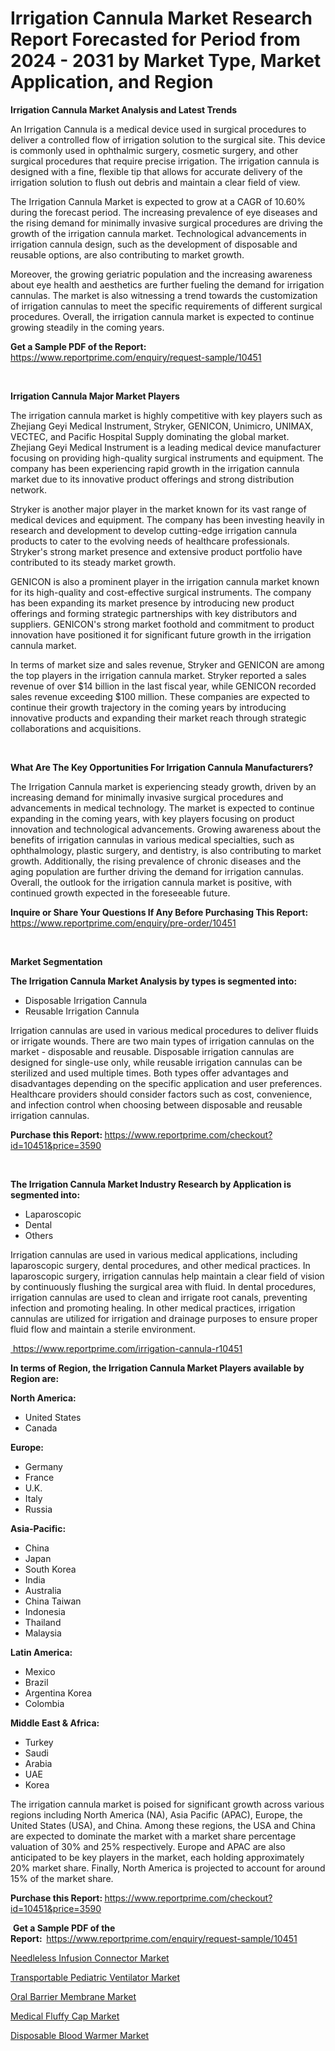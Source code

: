 <p><h1>Irrigation Cannula Market Research Report Forecasted for Period from 2024 -  2031 by Market Type, Market Application, and Region</h1></p><p><strong>Irrigation Cannula Market Analysis and Latest Trends</strong></p>
<p><p>An Irrigation Cannula is a medical device used in surgical procedures to deliver a controlled flow of irrigation solution to the surgical site. This device is commonly used in ophthalmic surgery, cosmetic surgery, and other surgical procedures that require precise irrigation. The irrigation cannula is designed with a fine, flexible tip that allows for accurate delivery of the irrigation solution to flush out debris and maintain a clear field of view.</p><p>The Irrigation Cannula Market is expected to grow at a CAGR of 10.60% during the forecast period. The increasing prevalence of eye diseases and the rising demand for minimally invasive surgical procedures are driving the growth of the irrigation cannula market. Technological advancements in irrigation cannula design, such as the development of disposable and reusable options, are also contributing to market growth.</p><p>Moreover, the growing geriatric population and the increasing awareness about eye health and aesthetics are further fueling the demand for irrigation cannulas. The market is also witnessing a trend towards the customization of irrigation cannulas to meet the specific requirements of different surgical procedures. Overall, the irrigation cannula market is expected to continue growing steadily in the coming years.</p></p>
<p><strong>Get a Sample PDF of the Report:&nbsp;</strong> <a href="https://www.reportprime.com/enquiry/request-sample/10451">https://www.reportprime.com/enquiry/request-sample/10451</a></p>
<p>&nbsp;</p>
<p><strong>Irrigation Cannula Major Market Players</strong></p>
<p><p>The irrigation cannula market is highly competitive with key players such as Zhejiang Geyi Medical Instrument, Stryker, GENICON, Unimicro, UNIMAX, VECTEC, and Pacific Hospital Supply dominating the global market. Zhejiang Geyi Medical Instrument is a leading medical device manufacturer focusing on providing high-quality surgical instruments and equipment. The company has been experiencing rapid growth in the irrigation cannula market due to its innovative product offerings and strong distribution network.</p><p>Stryker is another major player in the market known for its vast range of medical devices and equipment. The company has been investing heavily in research and development to develop cutting-edge irrigation cannula products to cater to the evolving needs of healthcare professionals. Stryker's strong market presence and extensive product portfolio have contributed to its steady market growth.</p><p>GENICON is also a prominent player in the irrigation cannula market known for its high-quality and cost-effective surgical instruments. The company has been expanding its market presence by introducing new product offerings and forming strategic partnerships with key distributors and suppliers. GENICON's strong market foothold and commitment to product innovation have positioned it for significant future growth in the irrigation cannula market.</p><p>In terms of market size and sales revenue, Stryker and GENICON are among the top players in the irrigation cannula market. Stryker reported a sales revenue of over $14 billion in the last fiscal year, while GENICON recorded sales revenue exceeding $100 million. These companies are expected to continue their growth trajectory in the coming years by introducing innovative products and expanding their market reach through strategic collaborations and acquisitions.</p></p>
<p>&nbsp;</p>
<p><strong>What Are The Key Opportunities For Irrigation Cannula Manufacturers?</strong></p>
<p><p>The Irrigation Cannula market is experiencing steady growth, driven by an increasing demand for minimally invasive surgical procedures and advancements in medical technology. The market is expected to continue expanding in the coming years, with key players focusing on product innovation and technological advancements. Growing awareness about the benefits of irrigation cannulas in various medical specialties, such as ophthalmology, plastic surgery, and dentistry, is also contributing to market growth. Additionally, the rising prevalence of chronic diseases and the aging population are further driving the demand for irrigation cannulas. Overall, the outlook for the irrigation cannula market is positive, with continued growth expected in the foreseeable future.</p></p>
<p><strong>Inquire or Share Your Questions If Any Before Purchasing This Report:</strong> <a href="https://www.reportprime.com/enquiry/pre-order/10451">https://www.reportprime.com/enquiry/pre-order/10451</a></p>
<p>&nbsp;</p>
<p><strong>Market Segmentation</strong></p>
<p><strong>The Irrigation Cannula Market Analysis by types is segmented into:</strong></p>
<p><ul><li>Disposable Irrigation Cannula</li><li>Reusable Irrigation Cannula</li></ul></p>
<p><p>Irrigation cannulas are used in various medical procedures to deliver fluids or irrigate wounds. There are two main types of irrigation cannulas on the market - disposable and reusable. Disposable irrigation cannulas are designed for single-use only, while reusable irrigation cannulas can be sterilized and used multiple times. Both types offer advantages and disadvantages depending on the specific application and user preferences. Healthcare providers should consider factors such as cost, convenience, and infection control when choosing between disposable and reusable irrigation cannulas.</p></p>
<p><strong>Purchase this Report:&nbsp;</strong><a href="https://www.reportprime.com/checkout?id=10451&price=3590">https://www.reportprime.com/checkout?id=10451&price=3590</a></p>
<p>&nbsp;</p>
<p><strong>The Irrigation Cannula Market Industry Research by Application is segmented into:</strong></p>
<p><ul><li>Laparoscopic</li><li>Dental</li><li>Others</li></ul></p>
<p><p>Irrigation cannulas are used in various medical applications, including laparoscopic surgery, dental procedures, and other medical practices. In laparoscopic surgery, irrigation cannulas help maintain a clear field of vision by continuously flushing the surgical area with fluid. In dental procedures, irrigation cannulas are used to clean and irrigate root canals, preventing infection and promoting healing. In other medical practices, irrigation cannulas are utilized for irrigation and drainage purposes to ensure proper fluid flow and maintain a sterile environment.</p></p>
<p><a href="https://www.reportprime.com/irrigation-cannula-r10451">&nbsp;https://www.reportprime.com/irrigation-cannula-r10451</a></p>
<p><strong>In terms of Region, the Irrigation Cannula Market Players available by Region are:</strong></p>
<p>
    <p> <strong> North America: </strong>
        <ul>
            <li>United States</li>
            <li>Canada</li>
        </ul>
        </p> 
    <p> <strong> Europe: </strong>
        <ul>
            <li>Germany</li>
            <li>France</li>
            <li>U.K.</li>
            <li>Italy</li>
            <li>Russia</li>
        </ul>
        </p> 
    <p> <strong> Asia-Pacific: </strong>
        <ul>
            <li>China</li>
            <li>Japan</li>
            <li>South Korea</li>
            <li>India</li>
            <li>Australia</li>
            <li>China Taiwan</li>
            <li>Indonesia</li>
            <li>Thailand</li>
            <li>Malaysia</li>
        </ul>
        </p> 
    <p> <strong> Latin America: </strong>
        <ul>
            <li>Mexico</li>
            <li>Brazil</li>
            <li>Argentina Korea</li>
            <li>Colombia</li>
        </ul>
        </p> 
    <p> <strong> Middle East & Africa: </strong>
        <ul>
            <li>Turkey</li>
            <li>Saudi</li>
            <li>Arabia</li>
            <li>UAE</li>
            <li>Korea</li>
        </ul>
    </p>
    </p>
<p><p>The irrigation cannula market is poised for significant growth across various regions including North America (NA), Asia Pacific (APAC), Europe, the United States (USA), and China. Among these regions, the USA and China are expected to dominate the market with a market share percentage valuation of 30% and 25% respectively. Europe and APAC are also anticipated to be key players in the market, each holding approximately 20% market share. Finally, North America is projected to account for around 15% of the market share.</p></p>
<p><strong>Purchase this Report: </strong><a href="https://www.reportprime.com/checkout?id=10451&price=3590">https://www.reportprime.com/checkout?id=10451&price=3590</a></p>
<p>&nbsp;<strong>Get a Sample PDF of the Report:&nbsp;&nbsp;</strong><a href="https://www.reportprime.com/enquiry/request-sample/10451">https://www.reportprime.com/enquiry/request-sample/10451</a></p>
<p><strong></strong></p>
<p><p><a href="https://medium.com/@scottroberts2661/global-needleless-infusion-connector-industry-analysis-share-growth-trends-and-forecast-2024-to-cc2e5a5620e6">Needleless Infusion Connector Market</a></p><p><a href="https://medium.com/@owen.mclean8956/an-in-depth-analysis-of-the-global-transportable-pediatric-ventilator-market-scope-and-its-rapid-4b8f171ed377">Transportable Pediatric Ventilator Market</a></p><p><a href="https://github.com/riwar777/Market-Research-Report-List-2/blob/main/oral-barrier-membrane-market.md">Oral Barrier Membrane Market</a></p><p><a href="https://medium.com/@clairhane1992/medical-fluffy-cap-market-share-size-trends-industry-analysis-report-by-type-by-end-use-a60cc4574842">Medical Fluffy Cap Market</a></p><p><a href="https://medium.com/@raap8632472024/disposable-blood-warmer-market-industry-landscape-growth-trajectories-and-global-markets-541a4bc183c4">Disposable Blood Warmer Market</a></p></p>